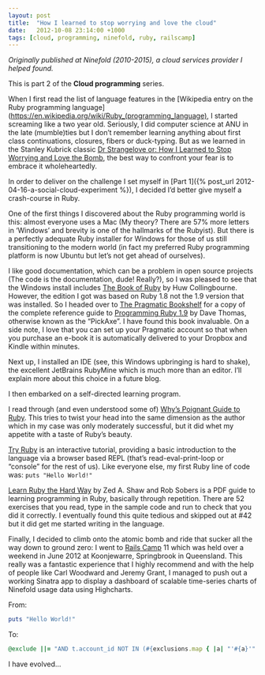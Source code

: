 ```yaml
---
layout: post
title:  "How I learned to stop worrying and love the cloud"
date:   2012-10-08 23:14:00 +1000
tags: [cloud, programming, ninefold, ruby, railscamp]
---
```


*Originally published at Ninefold (2010-2015), a cloud
services provider I helped found.*

This is part 2 of the **Cloud programming** series.

When I first read the list of language features in the [Wikipedia entry
on the Ruby programming
language](https://en.wikipedia.org/wiki/Ruby_(programming_language),
I started screaming like a two year old.  Seriously, I did computer science at ANU in the late
(mumble)ties but I don’t remember learning anything about first class continuations,
closures, fibers or duck-typing.  But as we learned in the Stanley
Kubrick classic [Dr Strangelove or: How I Learned to Stop Worrying and
Love the Bomb](http://www.imdb.com/title/tt0057012/),
the best way to confront your fear is to embrace it wholeheartedly.

In order to deliver on the challenge I set myself in [Part
1]({% post_url 2012-04-16-a-social-cloud-experiment %}),
I decided I’d better give myself a crash-course in Ruby.

One of the first things I discovered about the Ruby programming world is
this: almost everyone uses a Mac (My theory? There are 57% more letters
in ‘Windows’ and brevity is one of the hallmarks of the Rubyist).  But
there is a perfectly adequate Ruby installer for Windows for those of us
still transitioning to the modern world (in fact my preferred Ruby
programming platform is now Ubuntu but let’s not get ahead of
ourselves).

I like good documentation, which can be a problem in open source
projects (The code is the documentation, dude! Really?), so I was
pleased to see that the Windows install includes
[The Book of Ruby](https://www.amazon.com.au/Book-Ruby-Hands--Guide-Adventurous-ebook/dp/B005EI84QA/ref=sr_1_4?s=digital-text&ie=UTF8&qid=1469689781&sr=1-4)
by Huw Collingbourne. However, the edition I got was based on Ruby 1.8 not the
1.9 version that was installed. So I headed over to [The Pragmatic
Bookshelf](https://pragprog.com/) for a copy of the complete reference guide to [Programming Ruby
1.9](https://pragprog.com/book/ruby4/programming-ruby-1-9-2-0)
by Dave Thomas, otherwise known as the “PickAxe”. I have found this
book invaluable. On a side note, I love that you can set up your
Pragmatic account so that when you purchase an e-book it is
automatically delivered to your Dropbox and Kindle within minutes.

Next up, I installed an IDE (see, this Windows upbringing is hard to
shake), the excellent JetBrains RubyMine which is much more than an
editor.  I’ll explain more about this choice in a future blog.

I then embarked on a self-directed learning program.

I read through (and even understood some of) [Why’s Poignant Guide to
Ruby](http://poignant.guide/). This tries to twist your head into the same dimension as the
author which in my case was only moderately successful, but it did whet
my appetite with a taste of Ruby’s beauty.

[Try Ruby](http://tryruby.org/) is an interactive tutorial, providing a basic introduction to
the language via a browser based REPL (that’s read-eval-print-loop or
“console” for the rest of us). Like everyone else, my first Ruby line of
code was: `puts "Hello World!"`

[Learn Ruby the Hard Way](http://learnrubythehardway.org/) by Zed A. Shaw and Rob Sobers is a PDF guide to
learning programming in Ruby, basically through repetition. There are 52
exercises that you read, type in the sample code and run to check that
you did it correctly. I eventually found this quite tedious and skipped
out at #42 but it did get me started writing in the language.

Finally, I decided to climb onto the atomic bomb and ride that sucker
all the way down to ground zero: I went to [Rails
Camp](http://railscamps.com/)  11 which was held
over a weekend in June 2012 at Koonjewarre, Springbrook in Queensland. This
really was a fantastic experience that I highly recommend and with the
help of people like Carl Woodward and Jeremy Grant, I managed to push
out a working Sinatra app to display a dashboard of scalable time-series
charts of Ninefold usage data using Highcharts.

From:

```ruby
puts "Hello World!"
```

To:

```ruby
@exclude ||= "AND t.account_id NOT IN (#{exclusions.map { |a| "'#{a}'" }.join(",") })" unless exclusions.nil?
```

I have evolved…
